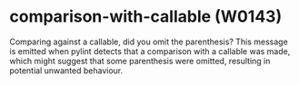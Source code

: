 # comparison-with-callable (W0143)

Comparing against a callable, did you omit the parenthesis? This message
is emitted when pylint detects that a comparison with a callable was
made, which might suggest that some parenthesis were omitted, resulting
in potential unwanted behaviour.
